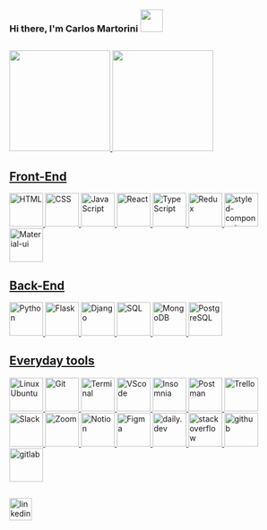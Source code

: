 ### Hi there, I'm Carlos Martorini <img height="40em" src="https://images.emojiterra.com/google/android-pie/512px/1f44b.png">

##

<div>
  <a href="https://github.com/CarlosMartorini">
  <img height="180em" src="https://github-readme-stats.vercel.app/api/top-langs/?username=CarlosMartorini&layout=compact&langs_count=7&theme=tokyonight"/>
  <img height="180em" src="https://github-readme-stats.vercel.app/api?username=CarlosMartorini&show_icons=true&theme=tokyonight&include_all_commits=true&count_private=true"/>
</div>

##
<div>
  <div>
    <h2>Front-End</h2>
    <img height="60em" src="https://pics.freeicons.io/uploads/icons/png/14072054271548141949-512.png" alt="HTML">
    <img height="60em" src="https://pics.freeicons.io/uploads/icons/png/21337745421536211768-512.png" alt="CSS">
    <img height="60em" src="https://pics.freeicons.io/uploads/icons/png/21088442871540553614-512.png" alt="JavaScript">
    <img height="60em" src="https://pics.freeicons.io/uploads/icons/png/20167174151551942641-512.png" alt="React">
    <img height="60em" src="https://pics.freeicons.io/uploads/icons/png/14678610731551953708-512.png" alt="TypeScript">
    <img height="60em" src="https://pics.freeicons.io/uploads/icons/png/9818154791551942292-512.png" alt="Redux">
    <img height="60em" src="https://www.styled-components.com/atom.png" alt="styled-components">
    <img height="60em" src="https://material-ui.com/static/logo.png" alt="Material-ui">
  </div>
  <div>
    <h2>Back-End</h2>
    <img height="60em" src="https://pics.freeicons.io/uploads/icons/png/12785093741551942290-512.png" alt="Python">
    <img height="60em" src="https://pics.freeicons.io/uploads/icons/png/608070591536298181-512.png" alt="Flask">
    <img height="60em" src="https://pics.freeicons.io/uploads/icons/png/9686895801536233213-512.png" alt="Django">
    <img height="60em" src="https://pics.freeicons.io/uploads/icons/png/203945761548330730-512.png" alt="SQL">
    <img height="60em" src="https://cdn.iconscout.com/icon/free/png-256/mongodb-5-1175140.png" alt="MongoDB">
    <img height="60em" src="https://pics.freeicons.io/uploads/icons/png/16876668881551942134-512.png" alt="PostgreSQL">
  </div>
  <div>
    <h2>Everyday tools</h2>
    <img height="60em" src="https://pics.freeicons.io/uploads/icons/png/7781217021556105338-512.png" alt="Linux Ubuntu">
    <img height="60em" src="https://pics.freeicons.io/uploads/icons/png/9374299221540553610-512.png" alt="Git">
    <img height="60em" src="https://pics.freeicons.io/uploads/icons/png/19608875881557740376-512.png" alt="Terminal">
    <img height="60em" src="https://upload.wikimedia.org/wikipedia/commons/thumb/9/9a/Visual_Studio_Code_1.35_icon.svg/600px-Visual_Studio_Code_1.35_icon.svg.png" alt="VScode">
    <img height="60em" src="https://icons.iconarchive.com/icons/papirus-team/papirus-apps/512/insomnia-icon.png" alt="Insomnia">
    <img height="60em" src="https://pics.freeicons.io/uploads/icons/png/16475775581551942134-512.png" alt="Postman">
    <img height="60em" src="https://pics.freeicons.io/uploads/icons/png/14657432461551953703-512.png" alt="Trello">
    <img height="60em" src="https://image.flaticon.com/icons/png/512/2111/2111615.png" alt="Slack">
    <img height="60em" src="https://seeklogo.com/images/Z/zoom-fondo-blanco-vertical-logo-F819E1C283-seeklogo.com.png" alt="Zoom">
    <img height="60em" src="https://cdn.worldvectorlogo.com/logos/notion-logo-1.svg" alt="Notion">
    <img height="60em" src="https://pics.freeicons.io/uploads/icons/png/9655574981556105319-512.png" alt="Figma">
    <img height="60em" src="https://daily-now-res.cloudinary.com/image/upload/v1614088267/landing/Daily.dev_logo.png" alt="daily.dev">
    <img height="60em" src="https://upload.wikimedia.org/wikipedia/commons/thumb/e/ef/Stack_Overflow_icon.svg/768px-Stack_Overflow_icon.svg.png" alt="stackoverflow">
    <img height="60em" src="https://pics.freeicons.io/uploads/icons/png/10412341841540553610-512.png" alt="github">
    <img height="60em" src="https://pics.freeicons.io/uploads/icons/png/11009343661540553611-512.png" alt="gitlab">
  </div>
</div>

##

<a href="https://www.linkedin.com/in/carlosmartorini/" target="_blank"><img height="40em" src="https://img.shields.io/badge/-LinkedIn-%230077B5?style=for-the-badge&logo=linkedin&logoColor=white" alt="linkedin" target="_blank"></a> 
 
